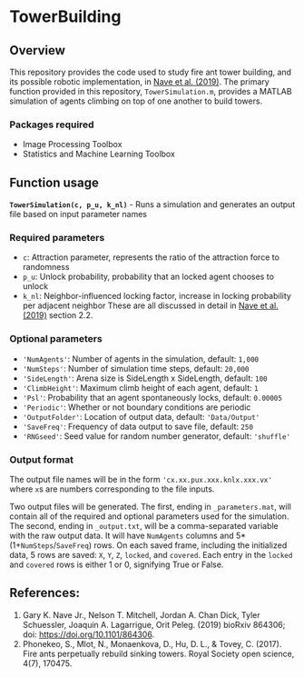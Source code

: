 # TowerBuilding

## Overview
This repository provides the code used to study fire ant tower building, and its possible robotic implementation, in [Nave et al. (2019)](https://www.biorxiv.org/content/10.1101/864306v1). The primary function provided in this repository, `TowerSimulation.m`, provides a MATLAB simulation of agents climbing on top of one another to build towers.

### Packages required
 - Image Processing Toolbox
 - Statistics and Machine Learning Toolbox 

## Function usage
**`TowerSimulation(c, p_u, k_nl)`** - Runs a simulation and generates an output file based on input parameter names
### Required parameters
 - `c`: Attraction parameter, represents the ratio of the attraction force to randomness
 - `p_u`: Unlock probability, probability that an locked agent chooses to unlock
 - `k_nl`: Neighbor-influenced locking factor, increase in locking probability per adjacent neighbor
These are all discussed in detail in [Nave et al. (2019)](https://www.biorxiv.org/content/10.1101/864306v1) section 2.2.

### Optional parameters
 - `'NumAgents'`: Number of agents in the simulation, default: `1,000`
 - `'NumSteps'`: Number of simulation time steps, default: `20,000`
 - `'SideLength'`: Arena size is SideLength x SideLength, default: `100`
 - `'ClimbHeight'`: Maximum climb height of each agent, default: `1`
 - `'Psl'`: Probability that an agent spontaneously locks, default: `0.00005`
 - `'Periodic'`: Whether or not boundary conditions are periodic
 - `'OutputFolder'`: Location of output data, default: `'Data/Output'`
 - `'SaveFreq'`: Frequency of data output to save file, default: `250`
 - `'RNGseed'`: Seed value for random number generator, default: `'shuffle'`

### Output format
The output file names will be in the form `'cx.xx.pux.xxx.knlx.xxx.vx'` where `x`s are numbers corresponding to the file inputs.

Two output files will be generated. The first, ending in `_parameters.mat`, will contain all of the required and optional parameters used for the simulation. The second, ending in `_output.txt`, will be a comma-separated variable with the raw output data. It will have `NumAgents` columns and 5\*(1+`NumSteps`/`SaveFreq`) rows. On each saved frame, including the initialized data, 5 rows are saved: `X`, `Y`, `Z`, `locked`, and `covered`. Each entry in the `locked` and `covered` rows is either 1 or 0, signifying True or False.

## References:
1. Gary K. Nave Jr., Nelson T. Mitchell, Jordan A. Chan Dick, Tyler Schuessler, Joaquin A. Lagarrigue, Orit Peleg. (2019) bioRxiv 864306; doi: https://doi.org/10.1101/864306.
2. Phonekeo, S., Mlot, N., Monaenkova, D., Hu, D. L., & Tovey, C. (2017). Fire ants perpetually rebuild sinking towers. Royal Society open science, 4(7), 170475. 
